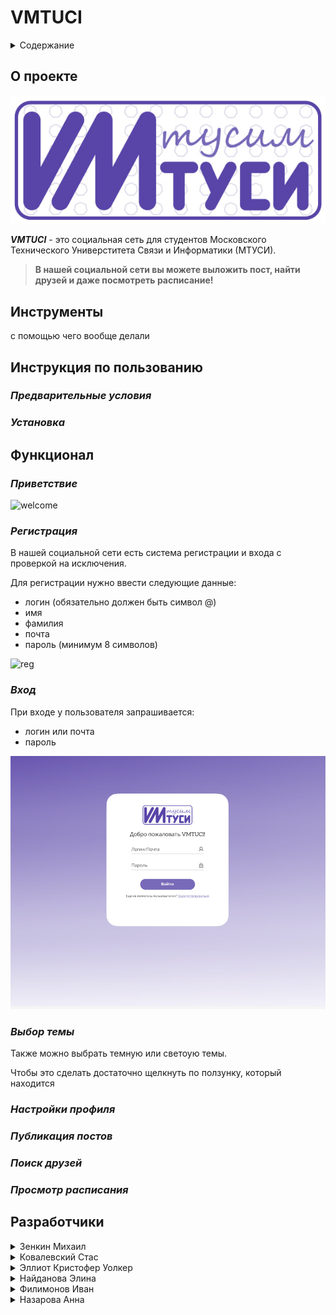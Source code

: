 # **VMTUCI**
<details>
  <summary>Содержание</summary>
  <ol>
    <li>
      <a href="#о-проекте">О проекте</a>
      </li>
        <li><a href="#инструменты">Инструменты</a></li>
      </ul>
    </li>
    <li>
      <a href="#инструкция">Инструкция по использованию</a>
      <ul>
       <li><a href="#предварительные-условия">Предварительные условия</a></li>
        <li><a href="#установка">Установка</a></li>
      </ul>
    </li>
    <li><a href="#функционал">Функционал</a></li>
    <ul>
    <li><a href="#приветсвие">Приветсвие</a></li>
    <li><a href="#регистрация">Регистрация</a></li>
        <li><a href="#вход">Вход</a></li>
        <li><a href="#выбор-темы">Выбор темы</a></li>
        <li><a href="#настройки-профиля">Настройки профиля</a></li>
        <li><a href="#публикация-постов">Публикация постов</a></li>
        <li><a href="#поиск друзей">Поиск друзей</a></li>
        <li><a href="#просмотр расписания">Просмотр расписания</a></li>
      </ul>
    <li><a href="#разработчики">Разработчики</a></li>
  </ol>
</details>

## **О проекте**

![Alt text](image.png)

***VMTUCI*** - это социальная сеть для студентов Московского Технического Универститета Связи и Информатики (МТУСИ). 

>**В нашей социальной сети вы можете выложить пост, найти друзей и даже посмотреть расписание!** 

## **Инструменты**
с помощью чего вообще делали
## **Инструкция по пользованию**
### *Предварительные условия*
### *Установка*



## **Функционал**
### *Приветствие*
![welcome](https://i.gifer.com/3OfBU.gif)

### *Регистрация*
В нашей социальной сети есть система регистрации и входа с проверкой на исключения. 

Для регистрации нужно ввести следующие данные:
+ логин (обязательно должен быть символ @)
+ имя
+ фамилия
+ почта 
+ пароль (минимум 8 символов)

![reg](https://i.gifer.com/3OfBi.gif)

### *Вход*
При входе у пользователя запрашивается:
+ логин или почта
+ пароль


![Alt text](image-1.png)

### *Выбор темы*
Также можно выбрать темную или светоую темы. 

Чтобы это сделать достаточно щелкнуть по ползунку, который находится 
### *Настройки профиля*
### *Публикация постов*
### *Поиск друзей*
### *Просмотр расписания*

## **Разработчики**
  <details> 
  <summary>Зенкин Михаил</summary> 
  <ul>
    <li>Beck-end разработчик</li>
    <li>telegram - @Anymerlo</li> 
    </ul>
  </details>

  <details> 
  <summary>Ковалевский Стас</summary> 
  <ul>
    <li>Front-end разработчик</li>
    <li>Beck-end разработчик</li>
    <li>telegram - @nihaobrat</li>
  </ul>
  </details>

  <details> 
  <summary>Эллиот Кристофер Уолкер</summary>  
  <ul>
    <li>UI/UX дизайн</li>
    <li>помощь DevOps-инженеру</li>
    <li>telegram - @chriselli_official</li> 
  </ul>
  </details>

  <details> 
  <summary>Найданова Элина</summary> 
  <ul>
    <li>UI/UX дизайн</li>
    <li>Документация</li>
    <li>telegram - @anarieli</li>
  </ul>
  </details>

  <details> 
  <summary>Филимонов Иван</summary> 
  <ul>
    <li>DevOps-инженер</li>
    <li>telegram - @JolyCole</li>
  </ul>
  </details>

  <details> 
  <summary>Назарова Анна</summary> 
  <ul>
    <li>UI/UX дизайн</li>
    <li>Документация</li>
    <li>telegram - @aniiiiiiichka</li>
  </ul>
  </details>